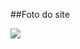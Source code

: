 ##Foto do site

<div>
  <img aling="center" src="https://github.com/user-attachments/assets/2f43bd75-c7e6-4781-84a9-c269f014a78a"/>
</div>
